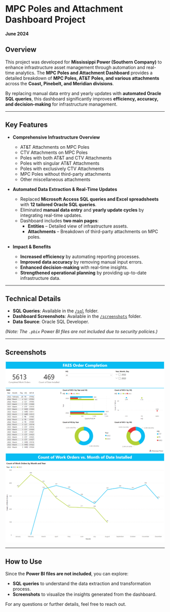 # MPC Poles and Attachment Dashboard Project  
**June 2024**  

## Overview  

This project was developed for **Mississippi Power (Southern Company)** to enhance infrastructure asset management through automation and real-time analytics. The **MPC Poles and Attachment Dashboard** provides a detailed breakdown of **MPC Poles, AT&T Poles, and various attachments** across the **Coast, Pinebelt, and Meridian divisions**.  

By replacing manual data entry and yearly updates with **automated Oracle SQL queries**, this dashboard significantly improves **efficiency, accuracy, and decision-making** for infrastructure management.  

---

## Key Features  

- **Comprehensive Infrastructure Overview**  
  - AT&T Attachments on MPC Poles  
  - CTV Attachments on MPC Poles  
  - Poles with both AT&T and CTV Attachments  
  - Poles with singular AT&T Attachments  
  - Poles with exclusively CTV Attachments  
  - MPC Poles without third-party attachments  
  - Other miscellaneous attachments  

- **Automated Data Extraction & Real-Time Updates**  
  - Replaced **Microsoft Access SQL queries and Excel spreadsheets** with **12 tailored Oracle SQL queries**.  
  - Eliminated **manual data entry** and **yearly update cycles** by integrating real-time updates.  
  - Dashboard includes **two main pages**:  
    - **Entities** – Detailed view of infrastructure assets.  
    - **Attachments** – Breakdown of third-party attachments on MPC poles.  

- **Impact & Benefits**  
  - **Increased efficiency** by automating reporting processes.  
  - **Improved data accuracy** by removing manual input errors.  
  - **Enhanced decision-making** with real-time insights.  
  - **Strengthened operational planning** by providing up-to-date infrastructure data.  

---

## Technical Details  

- **SQL Queries**: Available in the [`/sql`](sql/) folder.  
- **Dashboard Screenshots**: Available in the [`/screenshots`](screenshots/) folder.  
- **Data Source**: Oracle SQL Developer.  

*(Note: The `.pbix` Power BI files are not included due to security policies.)*  

---

## Screenshots   
![Dashboard Screenshot](https://github.com/haileyrthomas01/powerbidashboards/blob/main/mpc%20internship%20dashboards/MPC%20FAES%20Form%20Completion%20Dashboard/faes1.png)  
![Dashboard Screenshot2](https://github.com/haileyrthomas01/powerbidashboards/blob/main/mpc%20internship%20dashboards/MPC%20FAES%20Form%20Completion%20Dashboard/faes2.png)

---

## How to Use  

Since the **Power BI files are not included**, you can explore:  
- **SQL queries** to understand the data extraction and transformation process.  
- **Screenshots** to visualize the insights generated from the dashboard.  

For any questions or further details, feel free to reach out.  


